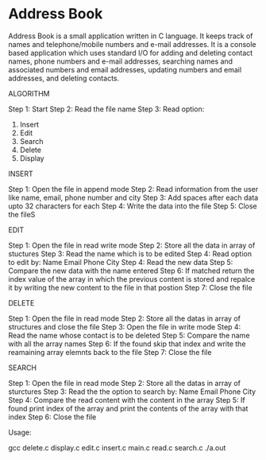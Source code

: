 # Address Book
Address Book is a small application written in C language. It keeps track of names and telephone/mobile numbers and e-mail addresses. It is a console based application which uses standard I/O for adding and deleting contact names, phone numbers and e-mail addresses, searching names and associated numbers and email addresses, updating numbers and email addresses, and deleting contacts.

ALGORITHM

Step 1: Start
Step 2: Read the file name 
Step 3: Read option:
1. Insert 
2. Edit
3. Search
4. Delete
5. Display

INSERT

Step 1: Open the file in append mode
Step 2: Read information from the user like name, email, phone number and city
Step 3: Add spaces after each data upto 32 characters for each
Step 4: Write the data into the file
Step 5: Close the fileS

EDIT

Step 1: Open the file in read write mode
Step 2: Store all the data in array of stuctures
Step 3: Read the name which is to be edited
Step 4: Read option to edit by:
Name
Email
Phone
City
Step 4: Read the new data
Step 5: Compare the new data with the name entered
Step 6: If matched return the index value of the array in which the previous content is stored and repalce it by writing the new content to the file in that postion 
Step 7: Close the file

DELETE

Step 1: Open the file in read mode
Step 2: Store all the datas in array of structures and close the file
Step 3: Open the file in write mode 
Step 4: Read the name whose contact is to be deleted
Step 5: Compare the name with all the array names
Step 6: If the found skip that index and write the reamaining array elemnts back to the file
Step 7: Close the file

SEARCH

Step 1: Open the file in read mode
Step 2: Store  all the datas in array of sturctures
Step 3: Read the the option to search by:
Name
Email
Phone
City
Step 4: Compare the read content with the content in the array 
Step 5: If found print index of the array and print the contents of the array with that index
Step 6: Close the file

Usage: 

gcc delete.c display.c edit.c insert.c main.c read.c search.c
./a.out

